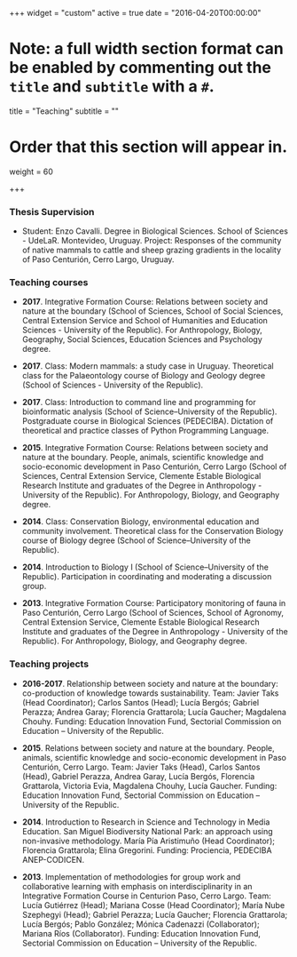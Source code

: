 +++
widget = "custom"
active = true
date = "2016-04-20T00:00:00"

# Note: a full width section format can be enabled by commenting out the `title` and `subtitle` with a `#`.
title = "Teaching"
subtitle = ""

# Order that this section will appear in.
weight = 60

+++

### Thesis Supervision 

* Student: Enzo Cavalli.
Degree in Biological Sciences. School of Sciences - UdeLaR. Montevideo, Uruguay.
Project: Responses of the community of native mammals to cattle and sheep grazing gradients in the locality of Paso Centurión, Cerro Largo, Uruguay. 


### Teaching courses 

* **2017**. Integrative Formation Course: Relations between society and nature at the boundary (School of Sciences, School of Social Sciences, Central Extension Service and School of Humanities and Education Sciences - University of the Republic). For Anthropology, Biology, Geography, Social Sciences, Education Sciences and Psychology degree.

* **2017**. Class: Modern mammals: a study case in Uruguay. Theoretical class for the Palaeontology course of Biology and Geology degree (School of Sciences - University of the Republic).

* **2017**. Class: Introduction to command line and programming for bioinformatic analysis (School of Science–University of the Republic). Postgraduate course in Biological Sciences (PEDECIBA). Dictation of theoretical and practice classes of Python Programming Language.

* **2015**. Integrative Formation Course: Relations between society and nature at the boundary. People, animals, scientific knowledge and socio-economic development in Paso Centurión, Cerro Largo (School of Sciences, Central Extension Service, Clemente Estable Biological Research Institute and graduates of the Degree in Anthropology - University of the Republic). For Anthropology, Biology, and Geography degree.

* **2014**. Class: Conservation Biology, environmental education and community involvement. Theoretical class for the Conservation Biology course of Biology degree (School of Science–University of the Republic). 

* **2014**. Introduction to Biology I (School of Science–University of the Republic). Participation in coordinating and moderating a discussion group.

* **2013**. Integrative Formation Course: Participatory monitoring of fauna in Paso Centurión, Cerro Largo (School of Sciences, School of Agronomy, Central Extension Service, Clemente Estable Biological Research Institute and graduates of the Degree in Anthropology - University of the Republic). For Anthropology, Biology, and Geography degree.


### Teaching projects

* **2016-2017**. Relationship between society and nature at the boundary: co-production of knowledge towards sustainability. Team: Javier Taks (Head Coordinator); Carlos Santos (Head); Lucía Bergós; Gabriel Perazza; Andrea Garay; Florencia Grattarola; Lucía Gaucher; Magdalena Chouhy. Funding: Education Innovation Fund, Sectorial Commission on Education – University of the Republic.

* **2015**. Relations between society and nature at the boundary. People, animals, scientific knowledge and socio-economic development in Paso Centurión, Cerro Largo. Team: Javier Taks (Head), Carlos Santos (Head), Gabriel Perazza, Andrea Garay, Lucía Bergós, Florencia Grattarola, Victoria Evia, Magdalena Chouhy, Lucía Gaucher. Funding: Education Innovation Fund, Sectorial Commission on Education – University of the Republic.

* **2014**. Introduction to Research in Science and Technology in Media Education. San Miguel Biodiversity National Park: an approach using non-invasive methodology. María Pía Aristimuño (Head Coordinator); Florencia Grattarola; Elina Gregorini. Funding: Prociencia, PEDECIBA ANEP-CODICEN.

* **2013**. Implementation of methodologies for group work and collaborative learning with emphasis on interdisciplinarity in an Integrative Formation Course in Centurion Paso, Cerro Largo. Team: Lucía Gutiérrez (Head); Mariana Cosse (Head Coordinator); María Nube Szephegyi (Head); Gabriel Perazza; Lucía Gaucher; Florencia Grattarola; Lucía Bergós; Pablo González; Mónica Cadenazzi (Collaborator); Mariana Ríos (Collaborator). Funding: Education Innovation Fund, Sectorial Commission on Education – University of the Republic.

